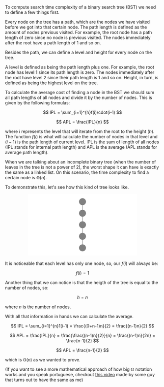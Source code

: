 To compute search time complexity of a binary search tree (BST) we need to define a few things first.

Every node on the tree has a path, which are the nodes we have visited before we got into that certain node. The path length is defined as the amount of nodes previous visited. For example, the root node has a path length of zero since no node is previous visited. The nodes immediately after the root have a path length of 1 and so on.

Besides the path, we can define a level and height for every node on the tree.

A level is defined as being the path length plus one. For example, the root node has level 1 since its path length is zero. The nodes immediately after the root have level 2 since their path length is 1 and so on.
Height, in turn, is defined as being the highest level on the tree.

To calculate the average cost of finding a node in the BST we should sum all path lengths of all nodes and divide it by the number of nodes. This is given by the following formulas:

$$
IPL = \sum_{i=1}^{h}f(i)\cdot(i-1)
$$

$$
APL = \frac{IPL}{n}
$$

where $i$ represents the level that will iterate from the root to the height ($h$). The function $f(i)$ is what will calculate the number of nodes in that level and $(i-1)$ is the path length of current level. IPL is the sum of length of all nodes (IPL stands for internal path length) and APL is the average (APL stands for average path length).

When we are talking about an incomplete binary tree (when the number of leaves in the tree is not a power of 2), the worst shape it can have is exactly the same as a linked list. On this scenario, the time complexity to find a certain node is $\mathbb{O}(n)$.

To demonstrate this, let's see how this kind of tree looks like.

<p align="center">
    <img
        src="media/images/binary-tree-shapes/WorstBinaryTreeShape_ManimCE_v0.18.1.png"
        alt="binary tree structured as a linked list" height="200"
    />
</p>

It is noticeable that each level has only one node, so, our $f(i)$ will always be:

$$
f(i) = 1
$$

Another thing that we can notice is that the heigth of the tree is equal to the number of nodes, so:

$$
h = n
$$

where $n$ is the number of nodes.

With all that information in hands we can calculate the average.

$$
IPL = \sum_{i=1}^{n}1(i-1) = \frac{(0+n-1)n}{2} = \frac{(n-1)n}{2}
$$

$$
APL = \frac{IPL}{n} = \frac{\frac{(n-1)n}{2}}{n} = \frac{(n-1)n}{2n} = \frac{n-1}{2}
$$

$$
APL = \frac{n-1}{2}
$$

which is $\mathbb{O}(n)$ as we wanted to prove.

(If you want to see a more mathematical approach of how big $\mathbb{O}$ notation works and you speak portuguese, checkout [this video](https://www.youtube.com/watch?v=miLF-hDeNzU) made by some guy that turns out to have the same as me)